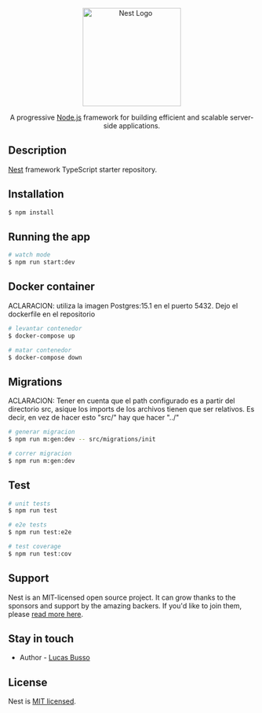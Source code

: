 <p align="center">
  <a href="http://nestjs.com/" target="blank"><img src="https://nestjs.com/img/logo-small.svg" width="200" alt="Nest Logo" /></a>
</p>

[circleci-image]: https://img.shields.io/circleci/build/github/nestjs/nest/master?token=abc123def456
[circleci-url]: https://circleci.com/gh/nestjs/nest

  <p align="center">A progressive <a href="http://nodejs.org" target="_blank">Node.js</a> framework for building efficient and scalable server-side applications.</p>
    <p align="center">


## Description

[Nest](https://github.com/nestjs/nest) framework TypeScript starter repository.

## Installation

```bash
$ npm install
```

## Running the app

```bash
# watch mode
$ npm run start:dev
```

## Docker container

ACLARACION: utiliza la imagen Postgres:15.1 en el puerto 5432. Dejo el dockerfile en el repositorio

```bash
# levantar contenedor
$ docker-compose up

# matar contenedor
$ docker-compose down
```

## Migrations

ACLARACION: Tener en cuenta que el path configurado es a partir del directorio src, asique los imports de los archivos tienen que ser relativos. Es decir, en vez de hacer esto "src/" hay que hacer "../"

```bash
# generar migracion
$ npm run m:gen:dev -- src/migrations/init

# correr migracion
$ npm run m:gen:dev
```

## Test

```bash
# unit tests
$ npm run test

# e2e tests
$ npm run test:e2e

# test coverage
$ npm run test:cov
```

## Support

Nest is an MIT-licensed open source project. It can grow thanks to the sponsors and support by the amazing backers. If you'd like to join them, please [read more here](https://docs.nestjs.com/support).

## Stay in touch

- Author - [Lucas Busso](https://linkedin.com/in/lucas-busso/)

## License

Nest is [MIT licensed](LICENSE).